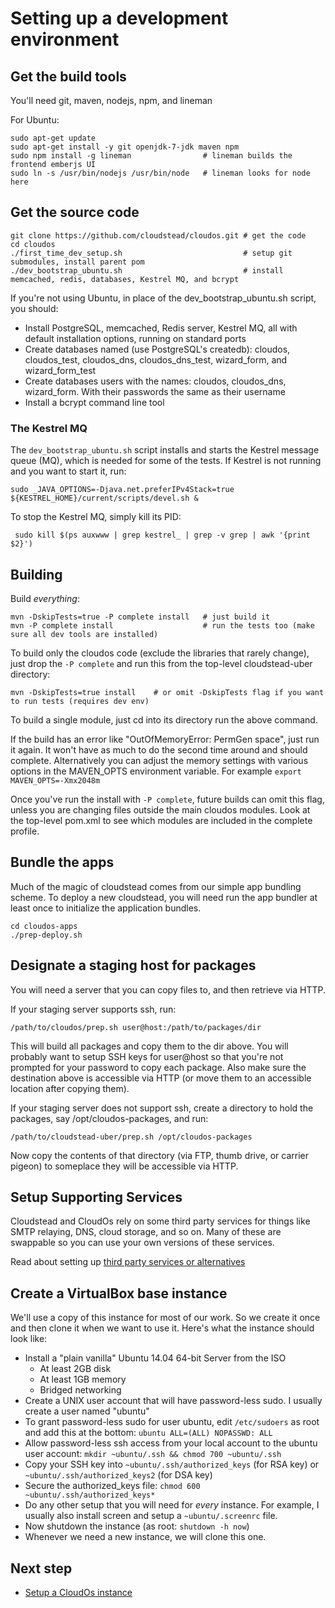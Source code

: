 # Setting up a development environment

## Get the build tools

You'll need git, maven, nodejs, npm, and lineman

For Ubuntu:

    sudo apt-get update
    sudo apt-get install -y git openjdk-7-jdk maven npm
    sudo npm install -g lineman                # lineman builds the frontend emberjs UI
    sudo ln -s /usr/bin/nodejs /usr/bin/node   # lineman looks for node here
    
## Get the source code

    git clone https://github.com/cloudstead/cloudos.git # get the code
    cd cloudos
    ./first_time_dev_setup.sh                           # setup git submodules, install parent pom
    ./dev_bootstrap_ubuntu.sh                           # install memcached, redis, databases, Kestrel MQ, and bcrypt
     
If you're not using Ubuntu, in place of the dev_bootstrap_ubuntu.sh script, you should:
* Install PostgreSQL, memcached, Redis server, Kestrel MQ, all with default installation options, running on standard ports 
* Create databases named (use PostgreSQL's createdb): cloudos, cloudos_test, cloudos_dns, cloudos_dns_test, wizard_form, and wizard_form_test 
* Create databases users with the names: cloudos, cloudos_dns, wizard_form. With their passwords the same as their username
* Install a bcrypt command line tool

### The Kestrel MQ
    
The `dev_bootstrap_ubuntu.sh` script installs and starts the Kestrel message queue (MQ), which is needed for some of the tests.
If Kestrel is not running and you want to start it, run:

    sudo _JAVA_OPTIONS=-Djava.net.preferIPv4Stack=true ${KESTREL_HOME}/current/scripts/devel.sh &

To stop the Kestrel MQ, simply kill its PID:

     sudo kill $(ps auxwww | grep kestrel_ | grep -v grep | awk '{print $2}')


## Building

Build *everything*:

    mvn -DskipTests=true -P complete install   # just build it
    mvn -P complete install                    # run the tests too (make sure all dev tools are installed)

To build only the cloudos code (exclude the libraries that rarely change), just drop the `-P complete` and run this from the top-level cloudstead-uber directory:

    mvn -DskipTests=true install    # or omit -DskipTests flag if you want to run tests (requires dev env)

To build a single module, just cd into its directory run the above command.

If the build has an error like "OutOfMemoryError: PermGen space", just run it again. 
It won't have as much to do the second time around and should complete. Alternatively you can adjust the 
memory settings with various options in the MAVEN_OPTS environment variable. For example `export MAVEN_OPTS=-Xmx2048m`
 
Once you've run the install with `-P complete`, future builds can omit this flag, unless you are changing 
files outside the main cloudos modules. Look at the top-level pom.xml to see which modules are 
included in the complete profile.  

## Bundle the apps

Much of the magic of cloudstead comes from our simple app bundling scheme. To deploy a new cloudstead, you will need
run the app bundler at least once to initialize the application bundles.

    cd cloudos-apps
    ./prep-deploy.sh

## Designate a staging host for packages

You will need a server that you can copy files to, and then retrieve via HTTP.

If your staging server supports ssh, run:

    /path/to/cloudos/prep.sh user@host:/path/to/packages/dir
    
This will build all packages and copy them to the dir above. You will probably want to setup SSH keys for user@host so
that you're not prompted for your password to copy each package.
Also make sure the destination above is accessible via HTTP (or move them to an accessible location after copying them).
 
If your staging server does not support ssh, create a directory to hold the packages, say /opt/cloudos-packages, and run:

    /path/to/cloudstead-uber/prep.sh /opt/cloudos-packages
    
Now copy the contents of that directory (via FTP, thumb drive, or carrier pigeon) to someplace they will be accessible via HTTP.

## Setup Supporting Services

Cloudstead and CloudOs rely on some third party services for things like SMTP relaying, DNS, cloud storage, and so on.
Many of these are swappable so you can use your own versions of these services.

Read about setting up [third party services or alternatives](thirdparty.md)

## Create a VirtualBox base instance

We'll use a copy of this instance for most of our work. So we create it once and then clone it when we want to use it.
Here's what the instance should look like:

* Install a "plain vanilla" Ubuntu 14.04 64-bit Server from the ISO
  * At least 2GB disk
  * At least 1GB memory
  * Bridged networking
* Create a UNIX user account that will have password-less sudo. I usually create a user named "ubuntu"
* To grant password-less sudo for user ubuntu, edit `/etc/sudoers` as root and add this at the bottom:
`ubuntu	ALL=(ALL) NOPASSWD: ALL`
* Allow password-less ssh access from your local account to the ubuntu user account:
`mkdir ~ubuntu/.ssh && chmod 700 ~ubuntu/.ssh`
* Copy your SSH key into `~ubuntu/.ssh/authorized_keys` (for RSA key) or `~ubuntu/.ssh/authorized_keys2` (for DSA key)
* Secure the authorized_keys file: `chmod 600 ~ubuntu/.ssh/authorized_keys*`
* Do any other setup that you will need for *every* instance. For example, I usually also install screen and setup a `~ubuntu/.screenrc` file.
* Now shutdown the instance (as root: `shutdown -h now`)
* Whenever we need a new instance, we will clone this one.

## Next step

* [Setup a CloudOs instance](cloudos.md)
